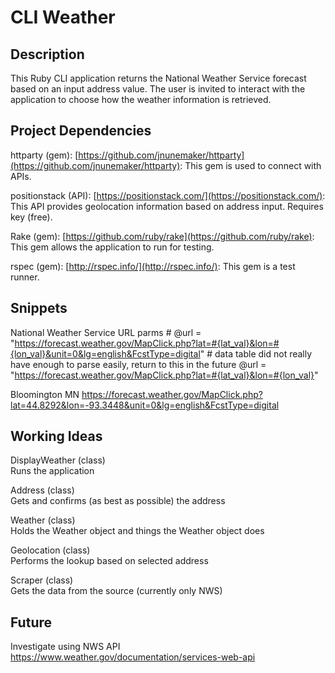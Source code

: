# CLI Weather

## Description

This Ruby CLI application returns the National Weather Service forecast based on an input address value. The user is invited to interact with the application to choose how the weather information is retrieved.

## Project Dependencies

httparty (gem): [https://github.com/jnunemaker/httparty](https://github.com/jnunemaker/httparty): This gem is used to connect with APIs.  

positionstack (API): [https://positionstack.com/](https://positionstack.com/): This API provides geolocation information based on address input. Requires key (free).  

Rake (gem): [https://github.com/ruby/rake](https://github.com/ruby/rake): This gem allows the application to run for testing.  

rspec (gem): [http://rspec.info/](http://rspec.info/): This gem is a test runner.  

## Snippets
National Weather Service URL parms
        # @url = "https://forecast.weather.gov/MapClick.php?lat=#{lat_val}&lon=#{lon_val}&unit=0&lg=english&FcstType=digital" # data table did not really have enough to parse easily, return to this in the future
        @url = "https://forecast.weather.gov/MapClick.php?lat=#{lat_val}&lon=#{lon_val}"

Bloomington MN
https://forecast.weather.gov/MapClick.php?lat=44.8292&lon=-93.3448&unit=0&lg=english&FcstType=digital

## Working Ideas

DisplayWeather (class)  
Runs the application

Address (class)  
Gets and confirms (as best as possible) the address

Weather (class)  
Holds the Weather object and things the Weather object does

Geolocation (class)  
Performs the lookup based on selected address

Scraper (class)  
Gets the data from the source (currently only NWS)

## Future
Investigate using NWS API https://www.weather.gov/documentation/services-web-api
